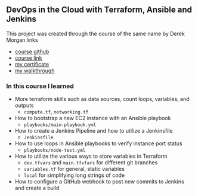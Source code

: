 ## DevOps in the Cloud with Terraform, Ansible and Jenkins
This project was created through the course of the same name by Derek Morgan
links
  - [course github](https://github.com/morethancertified/devops-in-the-cloud)
  - [course link](https://courses.morethancertified.com/p/devops-in-the-cloud)
  - [my certificate](bin/course-certificate.pdf)
  - [my walkthrough](walkthrough.md)

### In this course I learned
  - More terraform skills such as data sources, count loops, variables, and outputs 
    - `compute.tf`, `networking.tf` 
  - How to bootstrap a new EC2 instance with an Ansible playbook 
    - `playbooks/main-playbook.yml`
  - How to create a Jenkins Pipeline and how to utilize a Jenkinsfile 
    - `Jenkinsfile`
  - How to use loops in Ansible playbooks to verify instance port status 
    - `playbooks/node-test.yml`
  - How to utilize the various ways to store variables in Terraform
    - `dev.tfvars` and `main.tfvfars` for different git branches
    - `variables.tf` for general, static variables
    - `local` for simplifying long strings of code
  - How to configure a GitHub webhook to post new commits to Jenkins and create a build